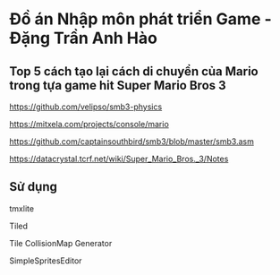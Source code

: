 # Đồ án Nhập môn phát triển Game - Đặng Trần Anh Hào

## Top 5 cách tạo lại cách di chuyển của Mario trong tựa game hit Super Mario Bros 3

https://github.com/velipso/smb3-physics 

https://mitxela.com/projects/console/mario 

https://github.com/captainsouthbird/smb3/blob/master/smb3.asm 

https://datacrystal.tcrf.net/wiki/Super_Mario_Bros._3/Notes

## Sử dụng

tmxlite

Tiled

Tile CollisionMap Generator

SimpleSpritesEditor

